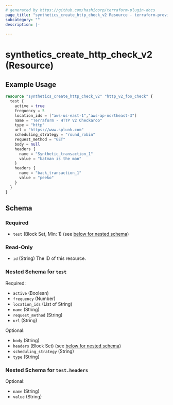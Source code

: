 ```yaml
---
# generated by https://github.com/hashicorp/terraform-plugin-docs
page_title: "synthetics_create_http_check_v2 Resource - terraform-provider-synthetics"
subcategory: ""
description: |-
  
---
```


# synthetics_create_http_check_v2 (Resource)



## Example Usage

```terraform
resource "synthetics_create_http_check_v2" "http_v2_foo_check" {
  test {
    active = true 
    frequency = 5
    location_ids = ["aws-us-east-1","aws-ap-northeast-3"]
    name = "Terraform - HTTP V2 Checkaroo"
    type = "http"
    url = "https://www.splunk.com"
    scheduling_strategy = "round_robin"
    request_method = "GET"
    body = null
    headers {
      name = "Synthetic_transaction_1"
      value = "batman is the man"
    }
    headers {
      name = "back_transaction_1"
      value = "peeko"
    }
  }    
}
```

<!-- schema generated by tfplugindocs -->
## Schema

### Required

- `test` (Block Set, Min: 1) (see [below for nested schema](#nestedblock--test))

### Read-Only

- `id` (String) The ID of this resource.

<a id="nestedblock--test"></a>
### Nested Schema for `test`

Required:

- `active` (Boolean)
- `frequency` (Number)
- `location_ids` (List of String)
- `name` (String)
- `request_method` (String)
- `url` (String)

Optional:

- `body` (String)
- `headers` (Block Set) (see [below for nested schema](#nestedblock--test--headers))
- `scheduling_strategy` (String)
- `type` (String)

<a id="nestedblock--test--headers"></a>
### Nested Schema for `test.headers`

Optional:

- `name` (String)
- `value` (String)


